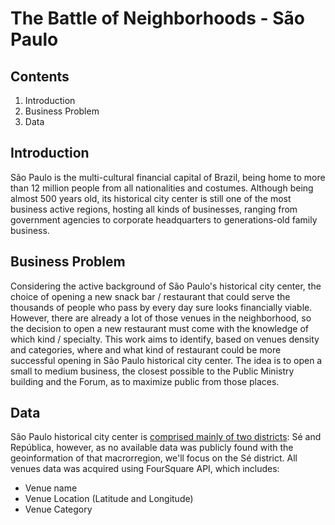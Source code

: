 # The Battle of Neighborhoods - São Paulo

## Contents

 1. Introduction
 2. Business Problem
 3. Data

## Introduction
São Paulo is the multi-cultural financial capital of Brazil, being home to more than 12 million people from all nationalities and costumes. Although being almost 500 years old, its historical city center is still one of the most business active regions, hosting all kinds of businesses, ranging from government agencies to corporate headquarters to generations-old family business.

## Business Problem

Considering the active background of São Paulo's historical city center, the choice of opening a new snack bar / restaurant that could serve the thousands of people who pass by every day sure looks financially viable. However, there are already a lot of those venues in the neighborhood, so the decision to open a new restaurant must come with the knowledge of which kind / specialty. This work aims to identify, based on venues density and categories, where and what kind of restaurant could be more successful opening in São Paulo historical city center. The idea is to open a small to medium business, the closest possible to the Public Ministry building and the Forum, as to maximize public from those places.

## Data

São Paulo historical city center is [comprised mainly of two districts](https://pt.wikipedia.org/wiki/Centro_Hist%C3%B3rico_de_S%C3%A3o_Paulo): Sé and República, however, as no available data was publicly found with the geoinformation of that macrorregion, we'll focus on the Sé district. All venues data was acquired using FourSquare API, which includes: 

 - Venue name
 - Venue Location (Latitude and Longitude)
 - Venue Category

